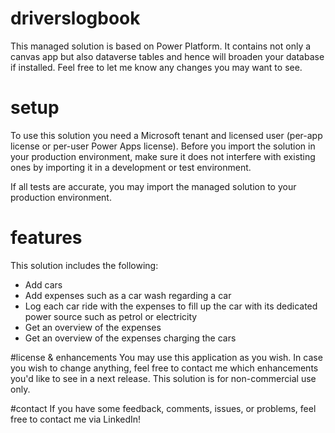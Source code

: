 # driverslogbook
This managed solution is based on Power Platform. It contains not only a canvas app but also dataverse tables and hence will broaden your database if installed.
Feel free to let me know any changes you may want to see.

# setup
To use this solution you need a Microsoft tenant and licensed user (per-app license or per-user Power Apps license). Before you import the solution in your production environment, make sure it does not interfere with existing ones by importing it in a development or test environment.

If all tests are accurate, you may import the managed solution to your production environment.

# features
This solution includes the following:
- Add cars
- Add expenses such as a car wash regarding a car
- Log each car ride with the expenses to fill up the car with its dedicated power source such as petrol or electricity
- Get an overview of the expenses
- Get an overview of the expenses charging the cars

#license & enhancements
You may use this application as you wish. In case you wish to change anything, feel free to contact me which enhancements you'd like to see in a next release. This solution is for non-commercial use only.

#contact
If you have some feedback, comments, issues, or problems, feel free to contact me via LinkedIn!
